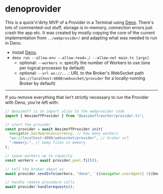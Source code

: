 # denoprovider

This is a quick'n'dirty MVP of a Provider in a Terminal using [Deno](https://docs.deno.com/). There's lots of commented-out stuff, storage is in-memory, connection errors just crash the app etc. It was created by mostly copying the core of the current implementation from `../webprovider/` and adapting what was needed to run in Deno.

* Install [Deno](https://docs.deno.com/).
* `deno run --allow-env --allow-read=./ --allow-net main.ts [args]`
  * optional: `--workers n`: specify the number of Workers to use (one per logical processor by default)
  * optional: `--url ws://...`: URL to the Broker's WebSocket path (`ws://localhost:4080/websocket/provider` for a locally-running Broker by default)

---

If you remove everything that isn't strictly necessary to run the Provider with Deno, you're left with:

```typescript
// @wasimoff is an import alias to the webprovider code
import { WasimoffProvider } from "@wasimoff/worker/provider.ts";

// start the provider
const provider = await WasimoffProvider.init(
  navigator.hardwareConcurrency, // how many workers
  "ws://localhost:4080/websocket/provider", // broker url
  ":memory:", // keep files in memory
);

// spawn workers up to capacity
const workers = await provider.pool.fill();

// tell the broker about us
await provider.sendInfo(workers, "deno", `${navigator.userAgent} (${Deno.build.target})`);

// handle remote procedure calls
await provider.handlerequests();
```